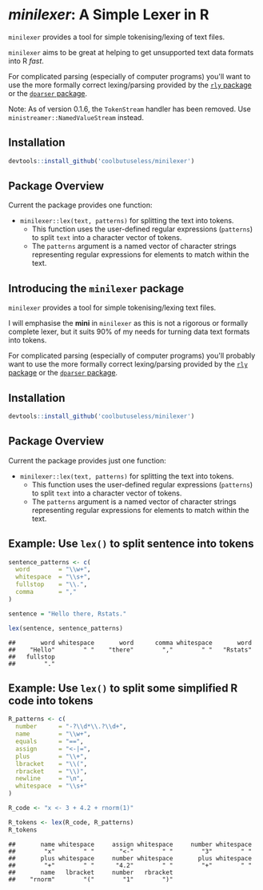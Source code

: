 
*minilexer*: A Simple Lexer in R
==============================================================================





`minilexer` provides a tool for simple tokenising/lexing of text files.  

`minilexer` aims to be great at helping to get unsupported text data formats into R *fast*. 

For complicated parsing (especially of computer programs) you'll want to use the more formally correct lexing/parsing provided by the [`rly` package](https://cran.r-project.org/package=rly) or the [`dparser` package](https://cran.r-project.org/package=dparser).

Note: As of version 0.1.6, the `TokenStream` handler has been removed. Use `ministreamer::NamedValueStream` instead.


Installation
-----------------------------------------------------------------------------

```r
devtools::install_github('coolbutuseless/minilexer')
```



Package Overview
-----------------------------------------------------------------------------


Current the package provides one function:

* `minilexer::lex(text, patterns)` for splitting the text into tokens.
    * This function uses the user-defined regular expressions (`patterns`) to split 
      `text` into a character vector of tokens.
    * The `patterns` argument is a named vector of character strings representing regular
      expressions for elements to match within the text.  




Introducing the `minilexer` package
-----------------------------------------------------------------------------

`minilexer` provides a tool for simple tokenising/lexing text files.

I will emphasise the **mini** in `minilexer` as this is not a rigorous or formally complete lexer, but it
suits 90% of my needs for turning data text formats into tokens.

For complicated parsing (especially of computer programs) you'll probably want to use the more formally correct lexing/parsing provided by the [`rly` package](https://cran.r-project.org/package=rly) or the [`dparser` package](https://cran.r-project.org/package=dparser).



Installation
-----------------------------------------------------------------------------

```r
devtools::install_github('coolbutuseless/minilexer')
```



Package Overview
-----------------------------------------------------------------------------

Current the package provides just one function: 

* `minilexer::lex(text, patterns)` for splitting the text into tokens.
    * This function uses the user-defined regular expressions (`patterns`) to split 
      `text` into a character vector of tokens.
    * The `patterns` argument is a named vector of character strings representing regular
      expressions for elements to match within the text.  


Example: Use `lex()` to split sentence into tokens
-----------------------------------------------------------------------------

```r
sentence_patterns <- c(
  word        = "\\w+", 
  whitespace  = "\\s+",
  fullstop    = "\\.",
  comma       = ","
)

sentence = "Hello there, Rstats."

lex(sentence, sentence_patterns)
```

```
##       word whitespace       word      comma whitespace       word 
##    "Hello"        " "    "there"        ","        " "   "Rstats" 
##   fullstop 
##        "."
```



Example: Use `lex()` to split some simplified R code into tokens
-----------------------------------------------------------------------------


```r
R_patterns <- c(
  number      = "-?\\d*\\.?\\d+",
  name        = "\\w+",
  equals      = "==",
  assign      = "<-|=",
  plus        = "\\+",
  lbracket    = "\\(",
  rbracket    = "\\)",
  newline     = "\n",
  whitespace  = "\\s+"
)

R_code <- "x <- 3 + 4.2 + rnorm(1)"

R_tokens <- lex(R_code, R_patterns)
R_tokens
```

```
##       name whitespace     assign whitespace     number whitespace 
##        "x"        " "       "<-"        " "        "3"        " " 
##       plus whitespace     number whitespace       plus whitespace 
##        "+"        " "      "4.2"        " "        "+"        " " 
##       name   lbracket     number   rbracket 
##    "rnorm"        "("        "1"        ")"
```





